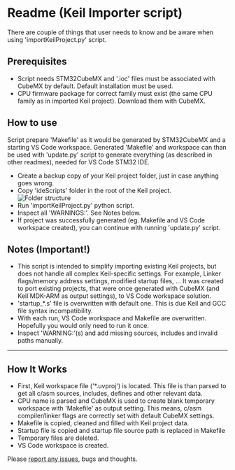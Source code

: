 # Readme (Keil Importer script)
There are couple of things that user needs to know and be aware when using 'importKeilProject.py' script.  

## Prerequisites
* Script needs STM32CubeMX and '.ioc' files must be associated with CubeMX by default. Default installation must be used.
* CPU firmware package for correct family must exist (the same CPU family as in imported Keil project). Download them with CubeMX.
  
## How to use
Script prepare 'Makefile' as it would be generated by STM32CubeMX and a starting VS Code workspace. Generated 'Makefile' and workspace can than be used with 'update.py' script to generate everything (as described in other readmes), needed for VS Code STM32 IDE.  
* Create a backup copy of your Keil project folder, just in case anything goes wrong.
* Copy 'ideScripts' folder in the root of the Keil project.  
![Folder structure](https://github.com/damogranlabs/VS-Code-STM32-IDE/blob/master/_images/keilFolderStructure.PNG)  
* Run 'importKeilProject.py' python script.
* Inspect all 'WARNINGS:'. See Notes below.
* If project was successfully generated (eg. Makefile and VS Code workspace created), you can continue with running 'update.py' script.

## Notes (Important!)
* This script is intended to simplify importing existing Keil projects, but does not handle all complex Keil-specific settings. For example, Linker flags/memory address settings, modified startup files, ... It was created to port existing projects, that were once generated with CubeMX (and Keil MDK-ARM as output settings), to  VS Code workspace solution.  
* 'startup_*.s' file is overwritten with default one. This is due Keil and GCC file syntax incompatibility.  
* With each run, VS Code workspace and Makefile are overwritten. Hopefully you would only need to run it once.  
* Inspect 'WARNING:'(s) and add missing sources, includes and invalid paths manually. 

--------
## How It Works
* First, Keil workspace file ('*.uvproj') is located. This file is than parsed to get all c/asm sources, includes, defines and other relevant data.
* CPU name is parsed and CubeMX is used to create blank temporary workspace with 'Makefile' as output setting. This means, c/asm compiler/linker flags are correctly set with default CubeMX settings.
* Makefile is copied, cleaned and filled with Keil project data.
* Startup file is copied and startup file source path is replaced in Makefile 
* Temporary files are deleted.
* VS Code workspace is created.


Please [report any issues](https://github.com/damogranlabs/VS-Code-STM32-IDE/issues), bugs and thoughts.
